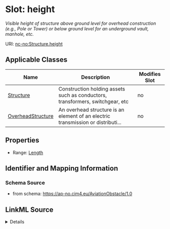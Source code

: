 # Slot: height


_Visible height of structure above ground level for overhead construction (e.g., Pole or Tower) or below ground level for an underground vault, manhole, etc._



URI: [nc-no:Structure.height](http://cim4.eu/ns/nc-no#Structure.height)



<!-- no inheritance hierarchy -->




## Applicable Classes

| Name | Description | Modifies Slot |
| --- | --- | --- |
[Structure](Structure.md) | Construction holding assets such as conductors, transformers, switchgear, etc |  no  |
[OverheadStructure](OverheadStructure.md) | An overhead structure is an element of an electric transmission or distributi... |  no  |







## Properties

* Range: [Length](Length.md)





## Identifier and Mapping Information







### Schema Source


* from schema: https://ap-no.cim4.eu/AviationObstacle/1.0




## LinkML Source

<details>
```yaml
name: height
description: Visible height of structure above ground level for overhead construction
  (e.g., Pole or Tower) or below ground level for an underground vault, manhole, etc.
from_schema: https://ap-no.cim4.eu/AviationObstacle/1.0
slot_uri: nc-no:Structure.height
alias: height
owner: Structure
domain_of:
- Structure
range: Length
minimum_cardinality: 0
maximum_cardinality: 1

```
</details>